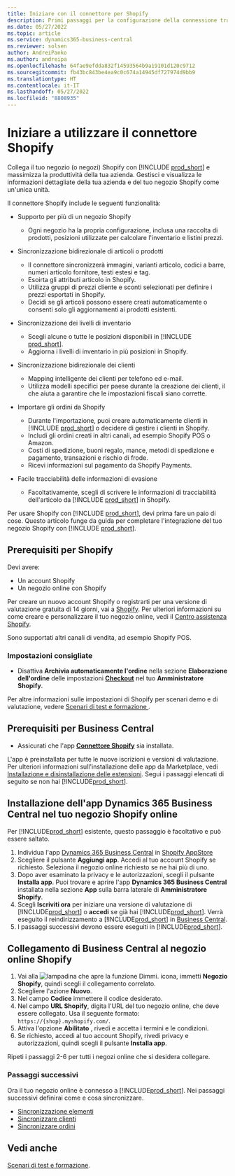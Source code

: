 ```yaml
---
title: Iniziare con il connettore per Shopify
description: Primi passaggi per la configurazione della connessione tra Business Central e Shopify
ms.date: 05/27/2022
ms.topic: article
ms.service: dynamics365-business-central
ms.reviewer: solsen
author: AndreiPanko
ms.author: andreipa
ms.openlocfilehash: 64fae9efdda832f14593564b9a19101d120c9712
ms.sourcegitcommit: fb43bc843be4ea9c0c674a14945df727974d9bb9
ms.translationtype: HT
ms.contentlocale: it-IT
ms.lasthandoff: 05/27/2022
ms.locfileid: "8808935"
---
```

# <a name="get-started-with-the-shopify-connector"></a>Iniziare a utilizzare il connettore Shopify

Collega il tuo negozio (o negozi) Shopify con [!INCLUDE [prod_short](../includes/prod_short.md)] e massimizza la produttività della tua azienda. Gestisci e visualizza le informazioni dettagliate della tua azienda e del tuo negozio Shopify come un'unica unità. 

Il connettore Shopify include le seguenti funzionalità:

- Supporto per più di un negozio Shopify  

  - Ogni negozio ha la propria configurazione, inclusa una raccolta di prodotti, posizioni utilizzate per calcolare l'inventario e listini prezzi.  
- Sincronizzazione bidirezionale di articoli o prodotti  

  - Il connettore sincronizzerà immagini, varianti articolo, codici a barre, numeri articolo fornitore, testi estesi e tag.  
  - Esoirta gli attributi articolo in Shopify.  
  - Utilizza gruppi di prezzi cliente e sconti selezionati per definire i prezzi esportati in Shopify.  
  - Decidi se gli articoli possono essere creati automaticamente o consenti solo gli aggiornamenti ai prodotti esistenti.  
- Sincronizzazione dei livelli di inventario  

  - Scegli alcune o tutte le posizioni disponibili in [!INCLUDE [prod_short](../includes/prod_short.md)].  
  - Aggiorna i livelli di inventario in più posizioni in Shopify.  
- Sincronizzazione bidirezionale dei clienti  

  - Mapping intelligente dei clienti per telefono ed e-mail.  
  - Utilizza modelli specifici per paese durante la creazione dei clienti, il che aiuta a garantire che le impostazioni fiscali siano corrette.  
- Importare gli ordini da Shopify  

  - Durante l'importazione, puoi creare automaticamente clienti in [!INCLUDE [prod_short](../includes/prod_short.md)] o decidere di gestire i clienti in Shopify.  
  - Includi gli ordini creati in altri canali, ad esempio Shopify POS o Amazon.  
  - Costi di spedizione, buoni regalo, mance, metodi di spedizione e pagamento, transazioni e rischio di frode.  
  - Ricevi informazioni sul pagamento da Shopify Payments.  
- Facile tracciabilità delle informazioni di evasione  

  - Facoltativamente, scegli di scrivere le informazioni di tracciabilità dell'articolo da [!INCLUDE [prod_short](../includes/prod_short.md)] in Shopify.  

Per usare Shopify con [!INCLUDE [prod_short](../includes/prod_short.md)], devi prima fare un paio di cose. Questo articolo funge da guida per completare l'integrazione del tuo negozio Shopify con [!INCLUDE [prod_short](../includes/prod_short.md)].

## <a name="prerequisites-for-shopify"></a>Prerequisiti per Shopify

Devi avere:

- Un account Shopify
- Un negozio online con Shopify

Per creare un nuovo account Shopify o registrarti per una versione di valutazione gratuita di 14 giorni, vai a [Shopify](https://www.shopify.com/). Per ulteriori informazioni su come creare e personalizzare il tuo negozio online, vedi il [Centro assistenza Shopify](https://help.shopify.com/).
  
Sono supportati altri canali di vendita, ad esempio Shopify POS.

### <a name="recommended-settings"></a>Impostazioni consigliate

- Disattiva **Archivia automaticamente l'ordine** nella sezione **Elaborazione dell'ordine** delle impostazioni [**Checkout**](https://www.shopify.com/admin/settings/checkout) nel tuo **Amministratore Shopify**.

Per altre informazioni sulle impostazioni di Shopify per scenari demo e di valutazione, vedere [Scenari di test e formazione ](/dynamics365/business-central/dev-itpro/administration/admin-shopify-connector#preparation).

## <a name="prerequisites-for-business-central"></a>Prerequisiti per Business Central

- Assicurati che l'app **[Connettore Shopify](https://go.microsoft.com/fwlink/?linkid=2196238)** sia installata.

L'app è preinstallata per tutte le nuove iscrizioni e versioni di valutazione. Per ulteriori informazioni sull'installazione delle app da Marketplace, vedi [Installazione e disinstallazione delle estensioni](../ui-extensions-install-uninstall.md#install). Segui i passaggi elencati di seguito se non hai [!INCLUDE[prod_short](../includes/prod_short.md)].

## <a name="installing-the-dynamics-365-business-central-app-to-your-shopify-online-store"></a>Installazione dell'app **Dynamics 365 Business Central** nel tuo negozio Shopify online

Per [!INCLUDE[prod_short](../includes/prod_short.md)] esistente, questo passaggio è facoltativo e può essere saltato.

1. Individua l'app [Dynamics 365 Business Central](https://apps.shopify.com/dynamics-365-business-central) in [Shopify AppStore](https://apps.shopify.com/)
2. Scegliere il pulsante **Aggiungi app**. Accedi al tuo account Shopify se richiesto. Seleziona il negozio online richiesto se ne hai più di uno.
3. Dopo aver esaminato la privacy e le autorizzazioni, scegli il pulsante **Installa app**.
  Puoi trovare e aprire l'app **Dynamics 365 Business Central** installata nella sezione **App** sulla barra laterale di **Amministratore Shopify**.
4. Scegli **Iscriviti ora** per iniziare una versione di valutazione di [!INCLUDE[prod_short](../includes/prod_short.md)] o **accedi** se già hai [!INCLUDE[prod_short](../includes/prod_short.md)]. Verrà eseguito il reindirizzamento a [!INCLUDE[prod_short](../includes/prod_short.md)] in [Business Central](https://businesscentral.dynamics.com).
5. I passaggi successivi devono essere eseguiti in [!INCLUDE[prod_short](../includes/prod_short.md)].

## <a name="connecting-business-central-to-the-shopify-online-store"></a>Collegamento di Business Central al negozio online Shopify

1. Vai alla ![lampadina che apre la funzione Dimmi.](../media/ui-search/search_small.png "Dimmi cosa vuoi fare") icona, immetti **Negozio Shopify**, quindi scegli il collegamento correlato.
2. Scegliere l'azione **Nuovo**.  
3. Nel campo **Codice** immettere il codice desiderato.  
4. Nel campo **URL Shopify**, digita l'URL del tuo negozio online, che deve essere collegato. Usa il seguente formato: `https://{shop}.myshopify.com/`.
5. Attiva l'opzione **Abilitato** , rivedi e accetta i termini e le condizioni.
6. Se richiesto, accedi al tuo account Shopify, rivedi privacy e autorizzazioni, quindi scegli il pulsante **Installa app**.

Ripeti i passaggi 2-6 per tutti i negozi online che si desidera collegare.

### <a name="next-steps"></a>Passaggi successivi

Ora il tuo negozio online è connesso a [!INCLUDE[prod_short](../includes/prod_short.md)]. Nei passaggi successivi definirai come e cosa sincronizzare.

- [Sincronizzazione elementi](synchronize-items.md)
- [Sincronizzare clienti](synchronize-customers.md)
- [Sincronizzare ordini](synchronize-orders.md)

## <a name="see-also"></a>Vedi anche

[Scenari di test e formazione](/dynamics365/business-central/dev-itpro/administration/admin-shopify-connector).

